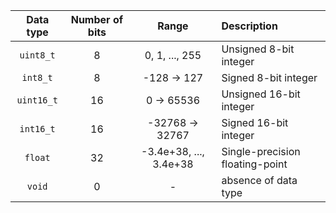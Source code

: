    | **Data type** | **Number of bits** | **Range** | **Description** |
   | :-: | :-: | :-: | :-- |
   | `uint8_t`  | 8 | 0, 1, ..., 255 | Unsigned 8-bit integer |
   | `int8_t`   | 8 | -128 -> 127 | Signed 8-bit integer |
   | `uint16_t` | 16 | 0 -> 65536 | Unsigned 16-bit integer |
   | `int16_t`  | 16 | -32768 -> 32767 | Signed 16-bit integer |
   | `float`    | 32 | -3.4e+38, ..., 3.4e+38 | Single-precision floating-point |
   | `void`     | 0 | - | absence of data type |
